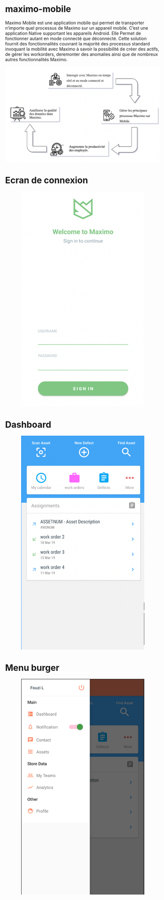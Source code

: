 # maximo-mobile

Maximo Mobile est une application mobile qui permet de transporter n’importe quel processus de Maximo sur un appareil mobile. C’est une application Native supportant les appareils Android. Elle Permet de fonctionner autant en mode connecté que déconnecté. Cette solution fournit des fonctionnalités couvrant la majorité des processus standard invoquant la mobilité avec Maximo à savoir la possibilité de créer des actifs, de gérer les workorders, deremonter des anomalies ainsi que de nombreux autres fonctionnalités Maximo.


<p align="center">
  <img src="https://github.com/lamkadmi/maximo-mobile-demo/blob/main/screenshots/Capture%20d%E2%80%99%C3%A9cran%202022-03-28%20%C3%A0%2019.52.04.png" width="500">
</p>

# Ecran de connexion 

<p align="center">
  <img src="https://github.com/lamkadmi/maximo-mobile-demo/blob/main/screenshots/Capture%20d%E2%80%99%C3%A9cran%202022-03-28%20%C3%A0%2019.53.54.png" width="400">
</p>

# Dashboard

<p align="center">
  <img src="https://github.com/lamkadmi/maximo-mobile-demo/blob/main/screenshots/Capture%20d%E2%80%99%C3%A9cran%202022-03-28%20%C3%A0%2019.54.24.png" width="400">
</p>

# Menu burger

<p align="center">
  <img src="https://github.com/lamkadmi/maximo-mobile-demo/blob/main/screenshots/Capture%20d%E2%80%99%C3%A9cran%202022-03-28%20%C3%A0%2019.54.45.png" width="400">
</p>
